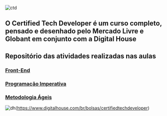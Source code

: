 ![ctd](https://user-images.githubusercontent.com/35344735/131607158-e61002c1-d24f-4a72-b89b-f7eab0d52909.png)

## O Certified Tech Developer é um curso completo, pensado e desenhado pelo Mercado Livre e Globant em conjunto com a Digital House

## Repositório das atividades realizadas nas aulas

### [Front-End](https://github.com/andersonsilva8609/ctd/tree/main/front-end)

### [Programação Imperativa](https://github.com/andersonsilva8609/ctd/tree/main/progra-imperativa)

### [Metodologia Ágeis](https://github.com/andersonsilva8609/ctd/tree/main/metodologia-ageis)

![dh](https://user-images.githubusercontent.com/35344735/131608110-6bfca0ef-d9c5-463f-b619-5b3a3a809df7.png)(https://www.digitalhouse.com/br/bolsas/certifiedtechdeveloper)
